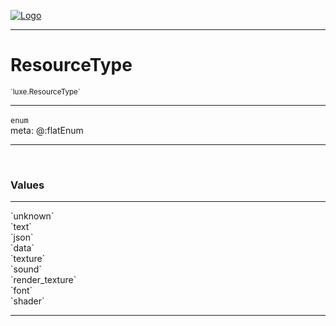 
[![Logo](../../images/logo.png)](../../api/index.html)

---



<h1>ResourceType</h1>
<small>`luxe.ResourceType`</small>



---

`enum`
<span class="meta">
<br/>meta: @:flatEnum
</span>


---


&nbsp;
&nbsp;




<h3>Values</h3> <hr/><span class="member signature apipage">`unknown`<br/> </span>
        <span class="small_desc_flat"></span><span class="member signature apipage">`text`<br/> </span>
        <span class="small_desc_flat"></span><span class="member signature apipage">`json`<br/> </span>
        <span class="small_desc_flat"></span><span class="member signature apipage">`data`<br/> </span>
        <span class="small_desc_flat"></span><span class="member signature apipage">`texture`<br/> </span>
        <span class="small_desc_flat"></span><span class="member signature apipage">`sound`<br/> </span>
        <span class="small_desc_flat"></span><span class="member signature apipage">`render_texture`<br/> </span>
        <span class="small_desc_flat"></span><span class="member signature apipage">`font`<br/> </span>
        <span class="small_desc_flat"></span><span class="member signature apipage">`shader`<br/> </span>
        <span class="small_desc_flat"></span>








---

&nbsp;
&nbsp;
&nbsp;
&nbsp;